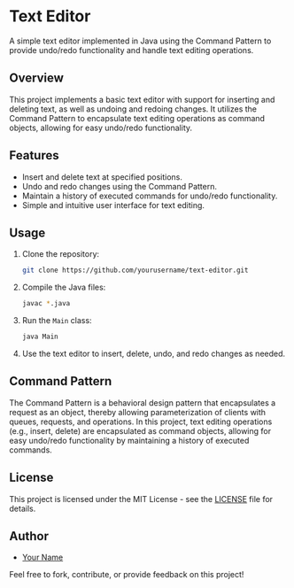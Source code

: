 # Text Editor

A simple text editor implemented in Java using the Command Pattern to provide undo/redo functionality and handle text editing operations.

## Overview

This project implements a basic text editor with support for inserting and deleting text, as well as undoing and redoing changes. It utilizes the Command Pattern to encapsulate text editing operations as command objects, allowing for easy undo/redo functionality.

## Features

- Insert and delete text at specified positions.
- Undo and redo changes using the Command Pattern.
- Maintain a history of executed commands for undo/redo functionality.
- Simple and intuitive user interface for text editing.

## Usage

1. Clone the repository:

    ```bash
    git clone https://github.com/yourusername/text-editor.git
    ```

2. Compile the Java files:

    ```bash
    javac *.java
    ```

3. Run the `Main` class:

    ```bash
    java Main
    ```

4. Use the text editor to insert, delete, undo, and redo changes as needed.

## Command Pattern

The Command Pattern is a behavioral design pattern that encapsulates a request as an object, thereby allowing parameterization of clients with queues, requests, and operations. In this project, text editing operations (e.g., insert, delete) are encapsulated as command objects, allowing for easy undo/redo functionality by maintaining a history of executed commands.

## License

This project is licensed under the MIT License - see the [LICENSE](LICENSE) file for details.

## Author

- [Your Name](https://github.com/yourusername)

Feel free to fork, contribute, or provide feedback on this project!

